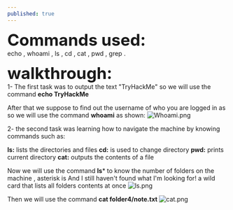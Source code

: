 ```yaml
---
published: true
---
```

<span style=" font-size:37px;"> **Commands used:** </span><br/>
 echo , whoami , ls , cd , cat , pwd , grep .
 
 <span style=" font-size:37px;"> **walkthrough:**</span><br/>
1- The first task was to output the text "TryHackMe" so we will use the command **echo TryHackMe** 

 After that we suppose to find out the username of who you are logged in as so we will use the command **whoami** as shown:
![Whoami.png]({{site.baseurl}}/Whoami.png)

2- the second task was learning how to navigate the machine by knowing commands such as:

**ls:**  lists the directories and files
**cd:**  is used to change directory
**pwd:** prints current directory
**cat:** outputs the contents of a file

Now we will use the command **ls*** to know the number of folders on the machine , asterisk is 
And I still haven't found what I'm looking for!
a wild card that lists all folders contents at once 
![ls.png]({{site.baseurl}}/ls.png)

Then we will use the command **cat folder4/note.txt**
![cat.png]({{site.baseurl}}/cat.png)



